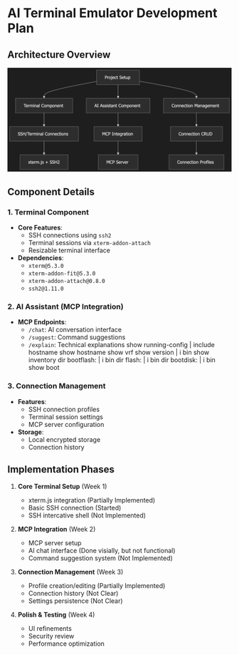 # AI Terminal Emulator Development Plan

## Architecture Overview

![Graph](./Graph.png)

## Component Details

### 1. Terminal Component
- **Core Features**:
  - SSH connections using `ssh2`
  - Terminal sessions via `xterm-addon-attach`
  - Resizable terminal interface
- **Dependencies**:
  - `xterm@5.3.0`
  - `xterm-addon-fit@5.3.0`
  - `xterm-addon-attach@0.8.0`
  - `ssh2@1.11.0`

### 2. AI Assistant (MCP Integration)
- **MCP Endpoints**:
  - `/chat`: AI conversation interface
  - `/suggest`: Command suggestions
  - `/explain`: Technical explanations
show running-config | include hostname
show hostname
show vrf
show version | i bin
show inventory
dir bootflash: | i bin
dir flash: | i bin
dir bootdisk: | i bin
show boot


### 3. Connection Management
- **Features**:
  - SSH connection profiles
  - Terminal session settings
  - MCP server configuration
- **Storage**:
  - Local encrypted storage
  - Connection history

## Implementation Phases

1. **Core Terminal Setup** (Week 1)
   - xterm.js integration (Partially Implemented)
   - Basic SSH connection (Started)
    - SSH intercative shell (Not Implemented)

2. **MCP Integration** (Week 2)
   - MCP server setup
   - AI chat interface (Done visially, but not functional)
   - Command suggestion system (Not Implemented)

3. **Connection Management** (Week 3)
   - Profile creation/editing (Partially Implemented)
   - Connection history (Not Clear)
   - Settings persistence (Not Clear)

4. **Polish & Testing** (Week 4)
   - UI refinements
   - Security review
   - Performance optimization